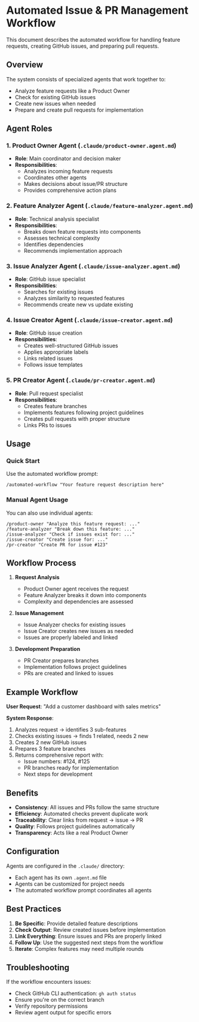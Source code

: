 # Automated Issue & PR Management Workflow

This document describes the automated workflow for handling feature requests, creating GitHub issues, and preparing pull requests.

## Overview

The system consists of specialized agents that work together to:
- Analyze feature requests like a Product Owner
- Check for existing GitHub issues
- Create new issues when needed
- Prepare and create pull requests for implementation

## Agent Roles

### 1. Product Owner Agent (`.claude/product-owner.agent.md`)
- **Role**: Main coordinator and decision maker
- **Responsibilities**:
  - Analyzes incoming feature requests
  - Coordinates other agents
  - Makes decisions about issue/PR structure
  - Provides comprehensive action plans

### 2. Feature Analyzer Agent (`.claude/feature-analyzer.agent.md`)
- **Role**: Technical analysis specialist
- **Responsibilities**:
  - Breaks down feature requests into components
  - Assesses technical complexity
  - Identifies dependencies
  - Recommends implementation approach

### 3. Issue Analyzer Agent (`.claude/issue-analyzer.agent.md`)
- **Role**: GitHub issue specialist
- **Responsibilities**:
  - Searches for existing issues
  - Analyzes similarity to requested features
  - Recommends create new vs update existing

### 4. Issue Creator Agent (`.claude/issue-creator.agent.md`)
- **Role**: GitHub issue creation
- **Responsibilities**:
  - Creates well-structured GitHub issues
  - Applies appropriate labels
  - Links related issues
  - Follows issue templates

### 5. PR Creator Agent (`.claude/pr-creator.agent.md`)
- **Role**: Pull request specialist
- **Responsibilities**:
  - Creates feature branches
  - Implements features following project guidelines
  - Creates pull requests with proper structure
  - Links PRs to issues

## Usage

### Quick Start

Use the automated workflow prompt:
```
/automated-workflow "Your feature request description here"
```

### Manual Agent Usage

You can also use individual agents:
```
/product-owner "Analyze this feature request: ..."
/feature-analyzer "Break down this feature: ..."
/issue-analyzer "Check if issues exist for: ..."
/issue-creator "Create issue for: ..."
/pr-creator "Create PR for issue #123"
```

## Workflow Process

1. **Request Analysis**
   - Product Owner agent receives the request
   - Feature Analyzer breaks it down into components
   - Complexity and dependencies are assessed

2. **Issue Management**
   - Issue Analyzer checks for existing issues
   - Issue Creator creates new issues as needed
   - Issues are properly labeled and linked

3. **Development Preparation**
   - PR Creator prepares branches
   - Implementation follows project guidelines
   - PRs are created and linked to issues

## Example Workflow

**User Request**: "Add a customer dashboard with sales metrics"

**System Response**:
1. Analyzes request → identifies 3 sub-features
2. Checks existing issues → finds 1 related, needs 2 new
3. Creates 2 new GitHub issues
4. Prepares 3 feature branches
5. Returns comprehensive report with:
   - Issue numbers: #124, #125
   - PR branches ready for implementation
   - Next steps for development

## Benefits

- **Consistency**: All issues and PRs follow the same structure
- **Efficiency**: Automated checks prevent duplicate work
- **Traceability**: Clear links from request → issue → PR
- **Quality**: Follows project guidelines automatically
- **Transparency**: Acts like a real Product Owner

## Configuration

Agents are configured in the `.claude/` directory:
- Each agent has its own `.agent.md` file
- Agents can be customized for project needs
- The automated workflow prompt coordinates all agents

## Best Practices

1. **Be Specific**: Provide detailed feature descriptions
2. **Check Output**: Review created issues before implementation
3. **Link Everything**: Ensure issues and PRs are properly linked
4. **Follow Up**: Use the suggested next steps from the workflow
5. **Iterate**: Complex features may need multiple rounds

## Troubleshooting

If the workflow encounters issues:
- Check GitHub CLI authentication: `gh auth status`
- Ensure you're on the correct branch
- Verify repository permissions
- Review agent output for specific errors